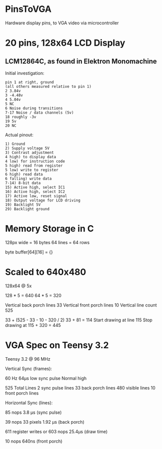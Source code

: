 # PinsToVGA
Hardware display pins, to VGA video via microcontroller


# 20 pins, 128x64 LCD Display

## LCM12864C, as found in Elektron Monomachine

Initial investigation:

    pin 1 at right, ground
    (all others measured relative to pin 1)
    2 3.84v
    3 -4.48v
    4 5.04v
    5 NC
    6 Noise during transitions
    7-17 Noise / data channels (5v)
    18 roughly -3v
    19 5v
    20 NC

Actual pinout:

    1) Ground
    2) Supply voltage 5V
    3) Contrast adjustment
    4 high) to display data
    4 low) for instruction code
    5 high) read from register
    5 low) write to register
    6 high) read data
    6 falling) write data
    7-14) 8-bit data
    15) Active high, select IC1
    16) Active high, select IC2
    17) Active low, reset signal
    18) Output voltage for LCD driving
    19) Backlight 5V
    29) Backlight ground

# Memory Storage in C

128px wide = 16 bytes
64 lines = 64 rows

byte buffer[64][16] = {}

# Scaled to 640x480

128x64 @ 5x

128 * 5 = 640
64 * 5 = 320

Vertical back porch lines 33
Vertical front porch lines 10
Vertical line count 525

33 + (525 - 33 - 10 - 320 / 2)
33 + 81 = 114
Start drawing at line 115
Stop drawing at 115 + 320 = 445

# VGA Spec on Teensy 3.2

Teensy 3.2 @ 96 MHz

Vertical Sync (frames):

60 Hz
64µs low sync pulse
Normal high

525 Total Lines
2 sync pulse lines
33 back porch lines
480 visible lines
10 front porch lines

Horizontal Sync (lines):

85 nops
3.8 µs (sync pulse)

39 nops
33 pixels
1.92 µs (back porch)

611 register writes
or 603 nops
25.4µs (draw time)

10 nops
640ns (front porch)